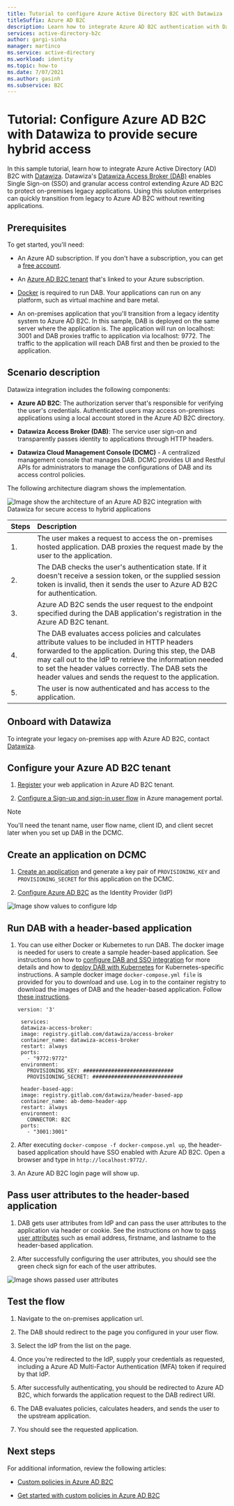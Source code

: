 ```yaml
---
title: Tutorial to configure Azure Active Directory B2C with Datawiza
titleSuffix: Azure AD B2C
description: Learn how to integrate Azure AD B2C authentication with Datawiza for secure hybrid access 
services: active-directory-b2c
author: gargi-sinha
manager: martinco
ms.service: active-directory
ms.workload: identity
ms.topic: how-to
ms.date: 7/07/2021
ms.author: gasinh
ms.subservice: B2C
---
```


# Tutorial: Configure Azure AD B2C with Datawiza to provide secure hybrid access

In this sample tutorial, learn how to integrate Azure Active Directory (AD) B2C with [Datawiza](https://www.datawiza.com/).
Datawiza's [Datawiza Access Broker (DAB)](https://www.datawiza.com/access-broker) enables Single Sign-on (SSO) and granular access control extending Azure AD B2C to protect on-premises legacy applications. Using this solution enterprises can quickly transition from legacy to Azure AD B2C without rewriting applications.

## Prerequisites

To get started, you'll need:

- An Azure AD subscription. If you don't have a subscription, you can get a [free account](https://azure.microsoft.com/free/).

- An [Azure AD B2C tenant](./tutorial-create-tenant.md) that's linked to your Azure subscription.

- [Docker](https://docs.docker.com/get-docker/) is required to run DAB. Your applications can run on any platform, such as virtual machine and bare metal.

- An on-premises application that you'll transition from a legacy identity system to Azure AD B2C. In this sample, DAB is deployed on the same server where the application is. The application will run on localhost: 3001 and DAB proxies traffic to application via localhost: 9772. The traffic to the application will reach DAB first and then be proxied to the application.

## Scenario description

Datawiza integration includes the following components:

- **Azure AD B2C**: The authorization server that's responsible for verifying the user's credentials. Authenticated users may access on-premises applications using a local account stored in the Azure AD B2C directory.

- **Datawiza Access Broker (DAB)**: The service user sign-on and transparently passes identity to applications through HTTP headers.

- **Datawiza Cloud Management Console (DCMC)** - A centralized management console that manages DAB. DCMC provides UI and Restful APIs for administrators to manage the configurations of DAB and its access control policies.

The following architecture diagram shows the implementation.

![Image show the architecture of an Azure AD B2C integration with Datawiza for secure access to hybrid applications](./media/partner-datawiza/datawiza-architecture-diagram.png)

| Steps | Description |
|:-------|:---------------|
| 1. | The user makes a request to access the on-premises hosted application. DAB proxies the request made by the user to the application.|
| 2. | The DAB checks the user's authentication state. If it doesn't receive a session token, or the supplied session token is invalid, then it sends the user to Azure AD B2C for authentication.|
| 3. | Azure AD B2C sends the user request to the endpoint specified during the DAB application's registration in the Azure AD B2C tenant.|
| 4. | The DAB evaluates access policies and calculates attribute values to be included in HTTP headers forwarded to the application. During this step, the DAB may call out to the IdP to retrieve the information needed to set the header values correctly. The DAB sets the header values and sends the request to the application. |
|5.  | The user is now authenticated and has access to the application.|

## Onboard with Datawiza

To integrate your legacy on-premises app with Azure AD B2C, contact [Datawiza](https://login.datawiza.com/df3f213b-68db-4966-bee4-c826eea4a310/b2c_1a_linkage/oauth2/v2.0/authorize?response_type=id_token&scope=openid%20profile&client_id=4f011d0f-44d4-4c42-ad4c-88c7bbcd1ac8&redirect_uri=https%3A%2F%2Fconsole.datawiza.com%2Fhome&state=eyJpZCI6Ijk3ZjI5Y2VhLWQ3YzUtNGM5YS1hOWU2LTg1MDNjMmUzYWVlZCIsInRzIjoxNjIxMjg5ODc4LCJtZXRob2QiOiJyZWRpcmVjdEludGVyYWN0aW9uIn0%3D&nonce=08e1b701-6e42-427b-894b-c5d655a9a6b0&client_info=1&x-client-SKU=MSAL.JS&x-client-Ver=1.3.3&client-request-id=3ac285ba-2d4d-4ae5-8dc2-9295ff6047c6&response_mode=fragment).

## Configure your Azure AD B2C tenant

1. [Register](https://docs.datawiza.com/idp/azureb2c.html#microsoft-azure-ad-b2c-configuration) your web application in Azure AD B2C tenant.

2. [Configure a Sign-up and sign-in user flow](https://docs.datawiza.com/idp/azureb2c.html#configure-a-user-flow) in Azure management portal.

  >[!Note]
  >You'll need the tenant name, user flow name, client ID, and client secret later when you set up DAB in the DCMC.

## Create an application on DCMC

1. [Create an application](https://docs.datawiza.com/step-by-step/step2.html) and generate a key pair of `PROVISIONING_KEY` and `PROVISIONING_SECRET` for this application on the DCMC.

2. [Configure Azure AD B2C](https://docs.datawiza.com/tutorial/web-app-azure-b2c.html#part-i-azure-ad-b2c-configuration) as the Identity Provider (IdP)

![Image show values to configure Idp](./media/partner-datawiza/configure-idp.png)

## Run DAB with a header-based application

1. You can use either Docker or Kubernetes to run DAB. The docker image is needed for users to create a sample header-based application. See instructions on how to [configure DAB and SSO integration](https://docs.datawiza.com/step-by-step/step3.html) for more details and how to [deploy DAB with Kubernetes](https://docs.datawiza.com/tutorial/web-app-AKS.html) for Kubernetes-specific instructions. A sample docker image `docker-compose.yml file` is provided for you to download and use. Log in to the container registry to download the images of DAB and the header-based application. Follow [these instructions](https://docs.datawiza.com/step-by-step/step3.html#important-step).
 
   ```YML
   version: '3'

    services:
    datawiza-access-broker:
    image: registry.gitlab.com/datawiza/access-broker
    container_name: datawiza-access-broker
    restart: always
    ports:
      - "9772:9772"
    environment:
      PROVISIONING_KEY: #############################
      PROVISIONING_SECRET: #############################

    header-based-app:
    image: registry.gitlab.com/datawiza/header-based-app
    container_name: ab-demo-header-app
    restart: always
    environment:
      CONNECTOR: B2C
    ports:
      - "3001:3001"
    ```

 2. After executing `docker-compose -f docker-compose.yml up`, the header-based application should have SSO enabled with Azure AD B2C. Open a browser and type in `http://localhost:9772/`.

3. An Azure AD B2C login page will show up.

## Pass user attributes to the header-based application

1. DAB gets user attributes from IdP and can pass the user attributes to the application via header or cookie. See the instructions on how to [pass user attributes](https://docs.datawiza.com/step-by-step/step4.html) such as email address, firstname, and lastname to the header-based application. 

2. After successfully configuring the user attributes, you should see the green check sign for each of the user attributes.

 ![Image shows passed user attributes](./media/partner-datawiza/pass-user-attributes.png)

## Test the flow

1. Navigate to the on-premises application url.

2. The DAB should redirect to the page you configured in your user flow.

3. Select the IdP from the list on the page.

4. Once you're redirected to the IdP, supply your credentials as requested, including a Azure AD Multi-Factor Authentication (MFA) token if required by that IdP.

5. After successfully authenticating, you should be redirected to Azure AD B2C, which forwards the application request to the DAB redirect URI.

6. The DAB evaluates policies, calculates headers, and sends the user to the upstream application.  

7. You should see the requested application.

## Next steps

For additional information, review the following articles:

- [Custom policies in Azure AD B2C](./custom-policy-overview.md)

- [Get started with custom policies in Azure AD B2C](./tutorial-create-user-flows.md?pivots=b2c-custom-policy&tabs=applications)